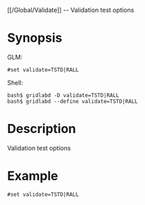 [[/Global/Validate]] -- Validation test options

# Synopsis

GLM:

~~~
#set validate=TSTD|RALL
~~~

Shell:

~~~
bash$ gridlabd -D validate=TSTD|RALL
bash$ gridlabd --define validate=TSTD|RALL
~~~

# Description

Validation test options

# Example

~~~
#set validate=TSTD|RALL
~~~
